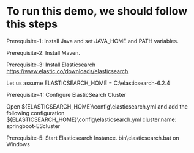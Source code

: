 # To run this demo, we should follow this steps

Prerequisite-1: Install Java and set JAVA_HOME and PATH variables.

Prerequisite-2: Install Maven.

Prerequisite-3: Install Elasticsearch https://www.elastic.co/downloads/elasticsearch

Let us assume ELASTICSEARCH_HOME = C:\elasticsearch-6.2.4

Prerequisite-4: Configure ElasticSearch Cluster

Open ${ELASTICSEARCH_HOME}\config\elasticsearch.yml and add the following configuration
${ELASTICSEARCH_HOME}\config\elasticsearch.yml
cluster.name: springboot-EScluster

Prerequisite-5: Start Elasticsearch Instance. bin\elasticsearch.bat on Windows
